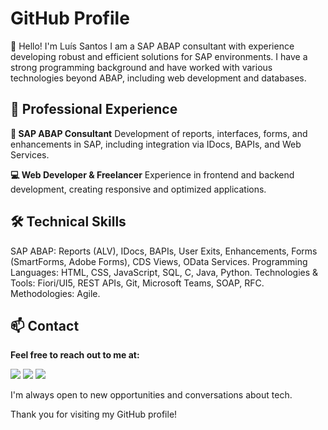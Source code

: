 # GitHub Profile
👋 Hello! I'm Luís Santos
I am a SAP ABAP consultant with experience developing robust and efficient solutions for SAP environments. I have a strong programming background and have worked with various technologies beyond ABAP, including web development and databases.

## 💼 Professional Experience
**🚀 SAP ABAP Consultant**
Development of reports, interfaces, forms, and enhancements in SAP, including integration via IDocs, BAPIs, and Web Services.

**💻 Web Developer & Freelancer**
Experience in frontend and backend development, creating responsive and optimized applications.

## 🛠️ Technical Skills
SAP ABAP: Reports (ALV), IDocs, BAPIs, User Exits, Enhancements, Forms (SmartForms, Adobe Forms), CDS Views, OData Services.
Programming Languages: HTML, CSS, JavaScript, SQL, C, Java, Python.
Technologies & Tools: Fiori/UI5, REST APIs, Git, Microsoft Teams, SOAP, RFC.
Methodologies: Agile.

## 📫 Contact
**Feel free to reach out to me at:**

<div>
  <a href="https://www.linkedin.com/in/luiscsantos92" target="_blank"><img src="https://img.shields.io/badge/-LinkedIn-%230077B5?style=for-the-badge&logo=linkedin&logoColor=white" target="_blank"></a>
  <a href = "mailto:luis.santos.job@gmail.com"><img src="https://img.shields.io/badge/-Gmail-%23333?style=for-the-badge&logo=gmail&logoColor=white" target="_blank"></a>
  <a href="https://twitter.com/luis_santos_22" target="_blank"><img src="https://img.shields.io/badge/Twitter-blue?style=for-the-badge&logo=twitter&logoColor=white"></a>
</div>

I'm always open to new opportunities and conversations about tech.

Thank you for visiting my GitHub profile!
